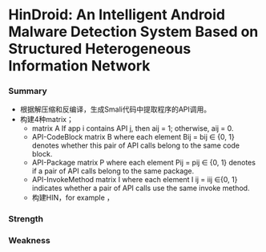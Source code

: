 # HinDroid: An Intelligent Android Malware Detection System Based on Structured Heterogeneous Information Network
### Summary
* 根据解压缩和反编译，生成Smali代码中提取程序的API调用。
* 构建4种matrix；
  *  matrix A If app i contains API j, then aij = 1; otherwise, aij = 0.
  *  API-CodeBlock matrix B where each element Bij = bij ∈ {0, 1} denotes whether this pair of API calls belong to the same code block.
  *  API-Package matrix P where each element Pij = pij ∈ {0, 1} denotes if a pair of API calls belong to the same package.
  *  API-InvokeMethod matrix I where each element I ij = iij ∈{0, 1} indicates whether a pair of API calls use the same invoke method.
  *  构建HIN，for example ，

### Strength
### Weakness
